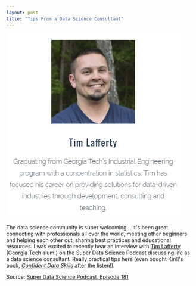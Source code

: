 ```yaml
---
layout: post
title: "Tips From a Data Science Consultant"
---
```


![](https://raw.githubusercontent.com/JavOrraca/Home/gh-pages/assets/img/Tim.jpg)

The data science community is super welcoming... It's been great connecting with professionals all over the world, meeting other beginners and helping each other out, sharing best practices and educational resources. I was excited to recently hear an interview with [Tim Lafferty](https://www.linkedin.com/in/tim-lafferty/) (Georgia Tech alum!) on the Super Data Science Podcast discussing life as a data science consultant. Really practical tips here (even bought Kirill's book, [_Confident Data Skills_](https://confidentdataskills.com/) after the listen!).

Source: [Super Data Science Podcast, Episode 181](https://www.superdatascience.com/10-tips-data-science-consultant/)
